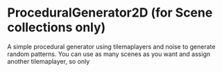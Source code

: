 # ProceduralGenerator2D (for Scene collections only)

A simple procedural generator using tilemaplayers and noise to generate random patterns.
You can use as many scenes as you want and assign another tilemaplayer, so only 